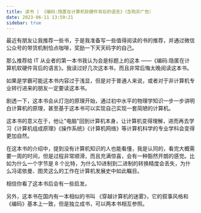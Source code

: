 ```yaml
---
title: 读书 | 《编码:隐匿在计算机软硬件背后的语言》（含购买广告）
date: 2023-06-11 13:59:21
sidebar: true
---
```


最近有朋友让我推荐一些书，于是我准备写一些值得阅读的书的推荐，并通过微信公众号的带货机制恰点咖啡，奖励一下天天码字的自己。

那么推荐给 IT 从业者的第一本书我认为会是标题上的这本 ——《编码:隐匿在计算机软硬件背后的语言》。我读过好几次这本书，而且非常后悔太晚阅读这本书。

如果是学霸可能这本书内容过于浅显，但是对于普通人来说，或者对于非计算机专业转行进来的朋友一定要读这本书。

剧透一下，这本书会从灯泡的原理开始，通过初中水平的物理学知识一步一步讲明白计算机的原理，甚至基于这本书可以实现自己实现一套简陋的计算机。

这本书的意义在于，他让"电脑"回到计算机本身，让计算机变得理解，进而再去学习《计算机组成原理》《操作系统》《计算机网络》等计算机科学的专业学科会变得更加自然。

在这本书的介绍中，提到没有计算机知识的人也能看懂，我是认同的，看完大概需要一周的时间，但是过程非常顺滑，而且充满惊喜，会有一种豁然开朗的感觉。比如为什么一个字节是 8 个比特，为什么10进制到二进制的转换精度会丢失，为什么冯诺依曼、图灵这么的工作在计算机发展史中如此瞩目。

相信你看了这本书后会有一些启发。

另外，这本书在国内有一本相似的书叫 《穿越计算机的迷雾》，它的叙事风格和《编码》基本上一致，但是独立成书，可以两本书相互参照。

